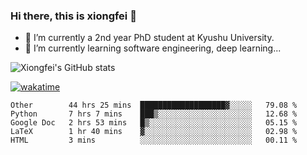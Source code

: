 ### Hi there, this is xiongfei 👋


- 🔭 I’m currently a 2nd year PhD student at Kyushu University.
- 🌱 I’m currently learning software engineering, deep learning...

<!--
**Toma62299781/Toma62299781** is a ✨ _special_ ✨ repository because its `README.md` (this file) appears on your GitHub profile.
Here are some ideas to get you started:
-->

![Xiongfei's GitHub stats](https://github-readme-stats.vercel.app/api?username=Toma62299781)


[![wakatime](https://wakatime.com/badge/user/9e8d5516-d162-43e7-9563-87295d455a71.svg)](https://wakatime.com/@9e8d5516-d162-43e7-9563-87295d455a71)

<!--START_SECTION:waka-->
```text
Other        44 hrs 25 mins  ███████████████████▓░░░░░   79.08 % 
Python       7 hrs 7 mins    ███▒░░░░░░░░░░░░░░░░░░░░░   12.68 % 
Google Doc   2 hrs 53 mins   █▒░░░░░░░░░░░░░░░░░░░░░░░   05.15 % 
LaTeX        1 hr 40 mins    ▓░░░░░░░░░░░░░░░░░░░░░░░░   02.98 % 
HTML         3 mins          ░░░░░░░░░░░░░░░░░░░░░░░░░   00.11 % 
```
<!--END_SECTION:waka-->

